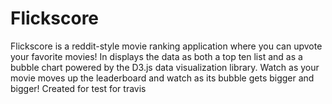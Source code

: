 # Flickscore

Flickscore is a reddit-style movie ranking application where you can upvote your favorite movies! In displays the data as both a top ten list and as a bubble chart powered by the D3.js data visualization library. Watch as your movie moves up the leaderboard and watch as its bubble gets bigger and bigger!
Created for 
test for travis
